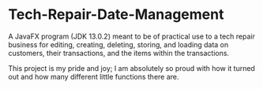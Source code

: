 # Tech-Repair-Date-Management
A JavaFX program (JDK 13.0.2) meant to be of practical use to a tech repair business for editing, creating, deleting, storing, and loading data on customers, their transactions, and the items within the transactions.

This project is my pride and joy; I am absolutely so proud with how it turned out and how many different little functions there are.
